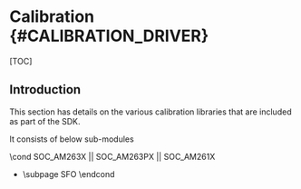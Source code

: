 # Calibration {#CALIBRATION_DRIVER}

[TOC]

## Introduction

This section has details on the various calibration libraries that are included as
part of the SDK.

It consists of below sub-modules

\cond SOC_AM263X || SOC_AM263PX || SOC_AM261X
- \subpage SFO
\endcond
